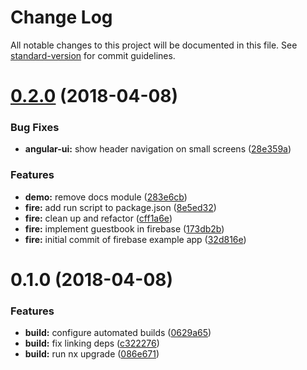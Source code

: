 # Change Log

All notable changes to this project will be documented in this file. See [standard-version](https://github.com/conventional-changelog/standard-version) for commit guidelines.

<a name="0.2.0"></a>
# [0.2.0](https://github.com/beeman/angular-tabler/compare/v0.1.0...v0.2.0) (2018-04-08)


### Bug Fixes

* **angular-ui:** show header navigation on small screens ([28e359a](https://github.com/beeman/angular-tabler/commit/28e359a))


### Features

* **demo:** remove docs module ([283e6cb](https://github.com/beeman/angular-tabler/commit/283e6cb))
* **fire:** add run script to package.json ([8e5ed32](https://github.com/beeman/angular-tabler/commit/8e5ed32))
* **fire:** clean up and refactor ([cff1a6e](https://github.com/beeman/angular-tabler/commit/cff1a6e))
* **fire:** implement guestbook in firebase ([173db2b](https://github.com/beeman/angular-tabler/commit/173db2b))
* **fire:** initial commit of firebase example app ([32d816e](https://github.com/beeman/angular-tabler/commit/32d816e))



<a name="0.1.0"></a>
# 0.1.0 (2018-04-08)


### Features

* **build:** configure automated builds ([0629a65](https://github.com/beeman/angular-tabler/commit/0629a65))
* **build:** fix linking deps ([c322276](https://github.com/beeman/angular-tabler/commit/c322276))
* **build:** run nx upgrade ([086e671](https://github.com/beeman/angular-tabler/commit/086e671))

